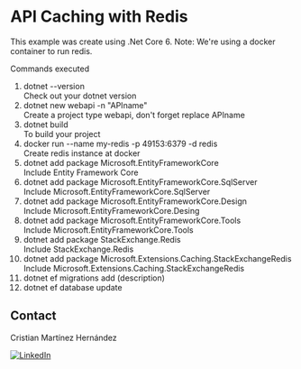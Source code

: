 # API Caching with Redis 

This example was create using .Net Core 6. 
Note: We're using a docker container to run redis. 

<p>Commands executed</p>
<ol>
  <li>dotnet --version </li> Check out your dotnet version 
  <li>dotnet new webapi -n "APIname" </li> Create a project type webapi, don't forget replace APIname
  <li>dotnet build </li> To build your project 
  <li>docker run --name my-redis -p 49153:6379 -d redis</li> Create redis instance at docker 
  <li>dotnet add package Microsoft.EntityFrameworkCore</li> Include Entity Framework Core
  <li>dotnet add package Microsoft.EntityFrameworkCore.SqlServer</li> Include Microsoft.EntityFrameworkCore.SqlServer 
  <li>dotnet add package Microsoft.EntityFrameworkCore.Design</li> Include Microsoft.EntityFrameworkCore.Desing
  <li>dotnet add package Microsoft.EntityFrameworkCore.Tools</li>Include Microsoft.EntityFrameworkCore.Tools
  <li>dotnet add package StackExchange.Redis</li> Include StackExchange.Redis
  <li>dotnet add package Microsoft.Extensions.Caching.StackExchangeRedis</li> Include Microsoft.Extensions.Caching.StackExchangeRedis
  <li>dotnet ef migrations add (description)</li>
  <li>dotnet ef database update</li>
</ol>

<!-- CONTACT -->
## Contact
Cristian Martínez Hernández 

[![LinkedIn][linkedin-shield]][linkedin-url]


<!-- MARKDOWN LINKS & IMAGES -->
[linkedin-shield]: https://img.shields.io/badge/-LinkedIn-black.svg?style=for-the-badge&logo=linkedin&colorB=555
[linkedin-url]: https://www.linkedin.com/in/cristian-mart%C3%ADnez-hern%C3%A1ndez-08043699/
